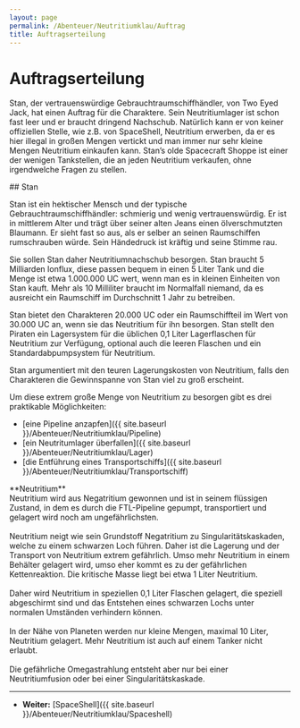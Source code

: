 ```yaml
---
layout: page
permalink: /Abenteuer/Neutritiumklau/Auftrag
title: Auftragserteilung
---
```


# Auftragserteilung

Stan, der vertrauenswürdige Gebrauchtraumschiffhändler, von Two Eyed Jack, hat einen Auftrag für die Charaktere. Sein Neutritiumlager ist schon fast leer und er braucht dringend Nachschub. Natürlich kann er von keiner offiziellen Stelle, wie z.B. von SpaceShell, Neutritium erwerben, da er es hier illegal in großen Mengen vertickt und man immer nur sehr kleine Mengen Neutritium einkaufen kann. Stan&rsquo;s olde Spacecraft Shoppe ist einer der wenigen Tankstellen, die an jeden Neutritium verkaufen, ohne irgendwelche Fragen zu stellen.

<div class="hinweis">
## Stan

Stan ist ein hektischer Mensch und der typische Gebrauchtraumschiffhändler: schmierig und wenig vertrauenswürdig. Er ist in mittlerem Alter und trägt über seiner alten Jeans einen ölverschmutzten Blaumann. Er sieht fast so aus, als er selber an seinen Raumschiffen rumschrauben würde. Sein Händedruck ist kräftig und seine Stimme rau.

</div>
Sie sollen Stan daher Neutritiumnachschub besorgen. Stan braucht 5 Milliarden Ionflux, diese passen bequem in einen 5 Liter Tank und die Menge ist etwa 1.000.000 UC wert, wenn man es in kleinen Einheiten von Stan kauft. Mehr als 10 Milliliter braucht im Normalfall niemand, da es ausreicht ein Raumschiff im Durchschnitt 1 Jahr zu betreiben.

Stan bietet den Charakteren 20.000 UC oder ein Raumschiffteil im Wert von 30.000 UC an, wenn sie das Neutritium für ihn besorgen. Stan stellt den Piraten ein Lagersystem für die üblichen 0,1 Liter Lagerflaschen für Neutritium zur Verfügung, optional auch die leeren Flaschen und ein Standardabpumpsystem für Neutritium.

Stan argumentiert mit den teuren Lagerungskosten von Neutritium, falls den Charakteren die Gewinnspanne von Stan viel zu groß erscheint.

Um diese extrem große Menge von Neutritium zu besorgen gibt es drei praktikable Möglichkeiten:

- [eine Pipeline anzapfen]({{ site.baseurl }}/Abenteuer/Neutritiumklau/Pipeline)
- [ein Neutritumlager überfallen]({{ site.baseurl }}/Abenteuer/Neutritiumklau/Lager)
- [die Entführung eines Transportschiffs]({{ site.baseurl }}/Abenteuer/Neutritiumklau/Transportschiff)

<p>**Neutritium**<br/>
Neutritium wird aus Negatritium gewonnen und ist in seinem flüssigen Zustand, in dem es durch die FTL-Pipeline gepumpt, transportiert und gelagert wird noch am ungefährlichsten.<br/>
<br/>
Neutritium neigt wie sein Grundstoff Negatritium zu Singularitätskaskaden, welche zu einem schwarzen Loch führen. Daher ist die Lagerung und der Transport von Neutritium extrem gefährlich. Umso mehr Neutritium in einem Behälter gelagert wird, umso eher kommt es zu der gefährlichen Kettenreaktion. Die kritische Masse liegt bei etwa 1 Liter Neutritium.<br/>
<br/>
Daher wird Neutritium in speziellen 0,1 Liter Flaschen gelagert, die speziell abgeschirmt sind und das Entstehen eines schwarzen Lochs unter normalen Umständen verhindern können.<br/>
<br/>
In der Nähe von Planeten werden nur kleine Mengen, maximal 10 Liter, Neutritium gelagert. Mehr Neutritium ist auch auf einem Tanker nicht erlaubt.<br/>
<br/>
Die gefährliche Omegastrahlung entsteht aber nur bei einer Neutritiumfusion oder bei einer Singularitätskaskade.</p>

***
- **Weiter:** [SpaceShell]({{ site.baseurl }}/Abenteuer/Neutritiumklau/Spaceshell)

